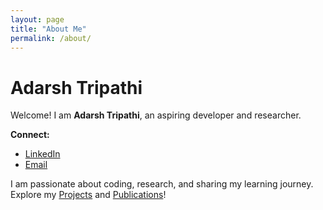 ```yaml
---
layout: page
title: "About Me"
permalink: /about/
---
```


# Adarsh Tripathi

Welcome! I am **Adarsh Tripathi**, an aspiring developer and researcher.

**Connect:**  
- [LinkedIn](https://www.linkedin.com/in/adarsht/)  
- [Email](mailto:ad.tripathi@students.hertie-school.org)

I am passionate about coding, research, and sharing my learning journey.  
Explore my [Projects](/projects/) and [Publications](/publications/)!
